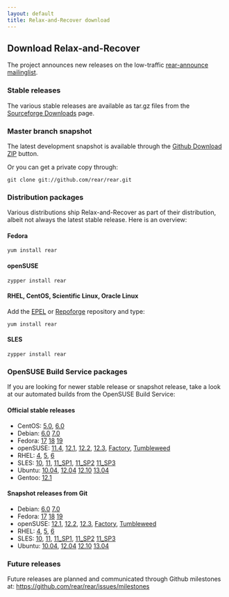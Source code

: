 ```yaml
---
layout: default
title: Relax-and-Recover download
---
```


## Download Relax-and-Recover
The project announces new releases on the low-traffic [rear-announce mailinglist](http://lists.relax-and-recover.org/mailman/listinfo/rear-announce).


### Stable releases
The various stable releases are available as tar.gz files from the
[Sourceforge Downloads](https://sourceforge.net/projects/rear/files/rear/) page.


### Master branch snapshot
The latest development snapshot is available through the
[Github Download ZIP](https://github.com/rear/rear/archive/master.zip) button.

Or you can get a private copy through:

    git clone git://github.com/rear/rear.git


### Distribution packages
Various distributions ship Relax-and-Recover as part of their distribution,
albeit not always the latest stable release. Here is an overview:

#### Fedora

    yum install rear

#### openSUSE

    zypper install rear

#### RHEL, CentOS, Scientific Linux, Oracle Linux
Add the [EPEL](http://apps.fedoraproject.org/packages/rear) or
[Repoforge](http://pkgs.repoforge.org/rear/) repository and type:

    yum install rear

#### SLES

    zypper install rear


### OpenSUSE Build Service packages
If you are looking for newer stable release or snapshot release, take a look at
our automated builds from the OpenSUSE Build Service:

#### Official stable releases

 * CentOS:
    [5.0](http://download.opensuse.org/repositories/Archiving:/Backup:/Rear/CentOS_CentOS-5/noarch/),
    [6.0](http://download.opensuse.org/repositories/Archiving:/Backup:/Rear/CentOS_CentOS-6/noarch/)
 * Debian:
    [6.0](http://download.opensuse.org/repositories/Archiving:/Backup:/Rear/Debian_6.0/all/)
    [7.0](http://download.opensuse.org/repositories/Archiving:/Backup:/Rear/Debian_7.0/all/)
 * Fedora:
    [17](http://download.opensuse.org/repositories/Archiving:/Backup:/Rear/Fedora_17/noarch/)
    [18](http://download.opensuse.org/repositories/Archiving:/Backup:/Rear/Fedora_18/noarch/)
    [19](http://download.opensuse.org/repositories/Archiving:/Backup:/Rear/Fedora_19/noarch/)
 * openSUSE:
    [11.4](http://download.opensuse.org/repositories/Archiving:/Backup:/Rear/openSUSE_11.4/noarch/),
    [12.1](http://download.opensuse.org/repositories/Archiving:/Backup:/Rear/openSUSE_12.1/noarch/),
    [12.2](http://download.opensuse.org/repositories/Archiving:/Backup:/Rear/openSUSE_12.2/noarch/),
    [12.3](http://download.opensuse.org/repositories/Archiving:/Backup:/Rear/openSUSE_12.3/noarch/),
    [Factory](http://download.opensuse.org/repositories/Archiving:/Backup:/Rear/openSUSE_Factory/noarch/),
    [Tumbleweed](http://download.opensuse.org/repositories/Archiving:/Backup:/Rear/openSUSE_Tumbleweed/noarch/)
 * RHEL:
    [4](http://download.opensuse.org/repositories/Archiving:/Backup:/Rear/RedHat_RHEL-4/noarch/),
    [5](http://download.opensuse.org/repositories/Archiving:/Backup:/Rear/RedHat_RHEL-5/noarch/),
    [6](http://download.opensuse.org/repositories/Archiving:/Backup:/Rear/RedHat_RHEL-6/noarch/)
 * SLES:
    [10](http://download.opensuse.org/repositories/Archiving:/Backup:/Rear/SLE_10_SDK/noarch/),
    [11](http://download.opensuse.org/repositories/Archiving:/Backup:/Rear/SLE_11/noarch/),
    [11_SP1](http://download.opensuse.org/repositories/Archiving:/Backup:/Rear/SLE_11_SP1/noarch/),
    [11_SP2](http://download.opensuse.org/repositories/Archiving:/Backup:/Rear/SLE_11_SP2/noarch/)
    [11_SP3](http://download.opensuse.org/repositories/Archiving:/Backup:/Rear/SLE_11_SP3/noarch/)
 * Ubuntu:
    [10.04](http://download.opensuse.org/repositories/Archiving:/Backup:/Rear/xUbuntu_10.04/all/),
    [12.04](http://download.opensuse.org/repositories/Archiving:/Backup:/Rear/xUbuntu_12.04/all/)
    [12.10](http://download.opensuse.org/repositories/Archiving:/Backup:/Rear/xUbuntu_12.10/all/)
    [13.04](http://download.opensuse.org/repositories/Archiving:/Backup:/Rear/xUbuntu_13.04/all/)
 * Gentoo:
    [12.1](https://packages.gentoo.org/package/app-backup/rear)

#### Snapshot releases from Git

 * Debian:
    [6.0](http://download.opensuse.org/repositories/Archiving:/Backup:/Rear:/Snapshot/Debian_6.0/all/)
    [7.0](http://download.opensuse.org/repositories/Archiving:/Backup:/Rear:/Snapshot/Debian_7.0/all/)
 * Fedora:
    [17](http://download.opensuse.org/repositories/Archiving:/Backup:/Rear:/Snapshot/Fedora_17/noarch/)
    [18](http://download.opensuse.org/repositories/Archiving:/Backup:/Rear:/Snapshot/Fedora_18/noarch/)
    [19](http://download.opensuse.org/repositories/Archiving:/Backup:/Rear:/Snapshot/Fedora_19/noarch/)
 * openSUSE:
    [12.1](http://download.opensuse.org/repositories/Archiving:/Backup:/Rear:/Snapshot/openSUSE_12.1/noarch/),
    [12.2](http://download.opensuse.org/repositories/Archiving:/Backup:/Rear:/Snapshot/openSUSE_12.2/noarch/),
    [12.3](http://download.opensuse.org/repositories/Archiving:/Backup:/Rear:/Snapshot/openSUSE_12.3/noarch/),
    [Factory](http://download.opensuse.org/repositories/Archiving:/Backup:/Rear:/Snapshot/openSUSE_Factory/noarch/),
    [Tumbleweed](http://download.opensuse.org/repositories/Archiving:/Backup:/Rear:/Snapshot/openSUSE_Tumbleweed/noarch/)
 * RHEL:
    [4](http://download.opensuse.org/repositories/Archiving:/Backup:/Rear:/Snapshot/RedHat_RHEL-4/noarch/),
    [5](http://download.opensuse.org/repositories/Archiving:/Backup:/Rear:/Snapshot/RedHat_RHEL-5/noarch/),
    [6](http://download.opensuse.org/repositories/Archiving:/Backup:/Rear:/Snapshot/RedHat_RHEL-6/noarch/)
 * SLES:
    [10](http://download.opensuse.org/repositories/Archiving:/Backup:/Rear:/Snapshot/SLE_10_SDK/noarch/),
    [11](http://download.opensuse.org/repositories/Archiving:/Backup:/Rear:/Snapshot/SLE_11/noarch/),
    [11_SP1](http://download.opensuse.org/repositories/Archiving:/Backup:/Rear:/Snapshot/SLE_11_SP1/noarch/),
    [11_SP2](http://download.opensuse.org/repositories/Archiving:/Backup:/Rear:/Snapshot/SLE_11_SP2/noarch/)
    [11_SP3](http://download.opensuse.org/repositories/Archiving:/Backup:/Rear:/Snapshot/SLE_11_SP3/noarch/)
 * Ubuntu:
    [10.04](http://download.opensuse.org/repositories/Archiving:/Backup:/Rear:/Snapshot/xUbuntu_10.04/all/),
    [12.04](http://download.opensuse.org/repositories/Archiving:/Backup:/Rear:/Snapshot/xUbuntu_12.04/all/)
    [12.10](http://download.opensuse.org/repositories/Archiving:/Backup:/Rear:/Snapshot/xUbuntu_12.10/all/)
    [13.04](http://download.opensuse.org/repositories/Archiving:/Backup:/Rear:/Snapshot/xUbuntu_13.04/all/)


### Future releases
Future releases are planned and communicated through Github milestones at:
<https://github.com/rear/rear/issues/milestones>
